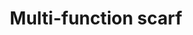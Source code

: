 ---
ee_id_thing: '4451'
site: '1'
type: '2'
inv_num: 2018-052
add_credit:
url: 2018-052-multi-function-scarf
title: Multi-function scarf
year: '2018'
display_year: '2018'
medium: International Association for Research and Testing in the Field of Textile
  and Leather Ecology certified cotton scarf
dims: Variable
pitch:
ps:
live_url:
youtube:
https://github.com/coryarcangel/alu:
imgs: flagship-2017-062-db-jih--eQIH.jpg
subheading:
download:
commission:
related:
layout: things-i-made
---